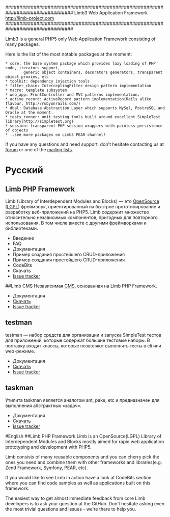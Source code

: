 ################################################################################
            Limb3 Web Application Framework - http://limb-project.com
################################################################################

Limb3 is a general PHP5 only Web Application Framework consisting of many packages.

Here is the list of the most notable packages at the moment:

    * core: the base system package which provides lazy loading of PHP code, iterators support,
            generic object containers, decorators generators, transparent object proxies, etc
    * toolkit: dependency injection tools
    * filter_chain: InterceptingFilter design pattern implementation
    * macro: template subsystem
    * web_app: FrontController and MVC patterns implementation.
    * active_record: ActiveRecord pattern implementation(Rails alike flavour, http://rubyonrails.com/)
    * dbal: Database Abstraction Layer which supports MySql, PostreSQL and Oracle at the moment.
    * tests_runner: unit testing tools built around excellent SimpleTest library(http://simpletest.org)
    * session: transparent PHP session wrappers with painless persistence of objects
    * ..see more packages on Limb3 PEAR channel!

If you have any questions and need support, don't hesitate contacting us at [forum](http://limb-project.com/support)
or one of the [mailing lists](http://lists.limb-project.com).

# Русский
## Limb PHP Framework
Limb (Library of Interdependent Modules and Blocks) — это [OpenSource](http://en.wikipedia.org/wiki/OpenSource) ([LGPL](http://en.wikipedia.org/wiki/LGPL)) фреймворк, ориентированный на быстрое прототипирование и разработку веб-приложений на PHP5. Limb содержит множество относительно независимых компонентов, пригодных для повторного использования. В том числе вместе с другими фреймворками и библиотеками.
* Введение
* FAQ
* Документация
* Пример создания простейшего CRUD-приложения
* Пример создания простейшего CRUD-приложения
* CodeBits
* Скачать
* [Issue tracker](https://github.com/limb-php-framework/limb/issues)

##Limb CMS
Независимая [CMS](http://en.wikipedia.org/wiki/CMS), основанная на Limb PHP Framework.
* Документация
* [Скачать](https://github.com/limb-php-framework/limb-cms/downloads)
* [Issue tracker](https://github.com/limb-php-framework/limb-cms/issues)

## testman
testman — набор средств для организации и запуска SimpleTest тестов для приложений, которые содержат большие тестовые наборы. В поставку входят классы, которые позволяют выполнять тесты в cli или web-режиме.
* Документация
* [Скачать](https://github.com/limb-php-framework/limb-app-testman/downloads)
* [Issue tracker](https://github.com/limb-php-framework/limb-app-testman/issues)

## taskman
Утилита taskman является аналогом ant, pake, etc и предназначен для выполнения абстрактных «задач».
* Документация
* [Скачать](https://github.com/limb-php-framework/limb-app-taskman/downloads)
* [Issue tracker](https://github.com/limb-php-framework/limb-app-taskman/issues)

#English
##Limb PHP Framework
Limb is an OpenSource(LGPL) Library of Interdependent Modules and Blocks mostly aimed for rapid web application prototyping and development with PHP5.

Limb consists of many reusable components and you can cherry pick the ones you need and combine them with other frameworks and libraries(e.g. Zend Framework, Symfony, PEAR, etc).

If you would like to see Limb in action have a look at CodeBits section where you can find code samples as well as applications built on this framework.

The easiest way to get almost immediate feedback from core Limb developers is to ask your question at the GitHub. Don't hesitate asking even the most trivial questions and issues - we're there to help you.
